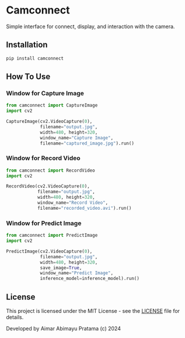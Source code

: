 # Camconnect

Simple interface for connect, display, and interaction with the camera.

## Installation

```bash
pip install camconnect
```

## How To Use

### Window for Capture Image
```python
from camconnect import CaptureImage
import cv2

CaptureImage(cv2.VideoCapture(0), 
             filename="output.jpg", 
             width=480, height=320, 
             window_name="Capture Image", 
             filename="captured_image.jpg").run()
```
### Window for Record Video
```python
from camconnect import RecordVideo
import cv2

RecordVideo(cv2.VideoCapture(0), 
            filename="output.jpg", 
            width=480, height=320, 
            window_name="Record Video", 
            filename="recorded_video.avi").run()
```
### Window for Predict Image
```python
from camconnect import PredictImage
import cv2

PredictImage(cv2.VideoCapture(0), 
             filename="output.jpg", 
             width=480, height=320,
             save_image=True,
             window_name="Predict Image", 
             inference_model=inference_model).run()
```

## License
This project is licensed under the MIT License - see the [LICENSE](LICENSE) file for details.

Developed by Aimar Abimayu Pratama (c) 2024